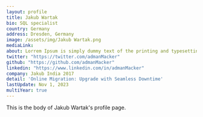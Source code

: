 ```yaml
---
layout: profile
title: Jakub Wartak
bio: SQL specialist
country: Germany
address: Dresden, Germany
image: /assets/img/Jakub Wartak.png
mediaLink: 
about: Lorrem Ipsum is simply dummy text of the printing and typesetting industry. Lorem Ipsum has been the industry's standard dummy text ever since the 1500s, when an unknown printer took a galley of type and scrambled it to make a type specimen book. It has survived not only five centuries, but also 
twitter: "https://twitter.com/admanMacker"
github: "https://github.com/admanMacker"
linkedin: "https://www.linkedin.com/in/admanMacker"
company: Jakub India 2017
detail: 'Online Migration: Upgrade with Seamless Downtime'
lastUpdate: Nov 1, 2023
multiYear: true
---
```


This is the body of Jakub Wartak's profile page.